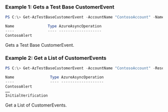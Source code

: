 ### Example 1: Gets a Test Base CustomerEvent
```powershell
PS C:\> Get-AzTestBaseCustomerEvent -AccountName "ContosoAccount" -Name "ContosoAlert" -ResourceGroupName "ContosoRG"  

Name               Type AzureAsyncOperation
----               ---- -------------------
ContosoAlert

```

Gets a Test Base CustomerEvent.

### Example 2: Get a List of CustomerEvents
```powershell
PS C:\> Get-AzTestBaseCustomerEvent -AccountName "ContosoAccount" -ResourceGroupName "ContosoRG" 

Name                Type AzureAsyncOperation
----                ---- -------------------
ContosoAlert
……
InitialVerification

```

Get a List of CustomerEvents.

